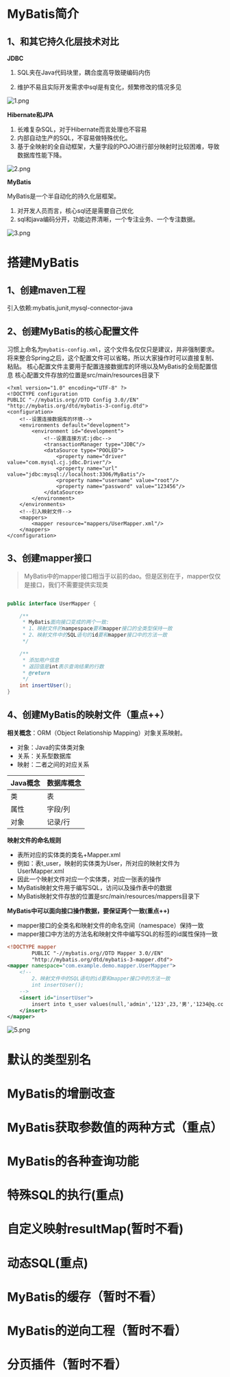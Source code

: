# MyBatis简介

## 1、和其它持久化层技术对比

**JDBC**

1. SQL夹在Java代码块里，耦合度高导致硬编码内伤

2. 维护不易且实际开发需求中sql是有变化，频繁修改的情况多见

![1.png](img/1.png)

**Hibernate和JPA**

1. 长难复杂SQL，对于Hibernate而言处理也不容易
2. 内部自动生产的SQL，不容易做特殊优化。
3. 基于全映射的全自动框架，大量字段的POJO进行部分映射时比较困难，导致数据库性能下降。

![2.png](img/2.png)

**MyBatis**

MyBatis是一个半自动化的持久化层框架。

1. 对开发人员而言，核心sql还是需要自己优化
2. sql和java编码分开，功能边界清晰，一个专注业务、一个专注数据。

![3.png](img/3.png)

# 搭建MyBatis

## 1、创建maven工程

引入依赖:mybatis,junit,mysql-connector-java

## 2、创建MyBatis的核心配置文件

习惯上命名为`mybatis-config.xml`，这个文件名仅仅只是建议，并非强制要求。将来整合Spring之后，这个配置文件可以省略，所以大家操作时可以直接复制、粘贴。
核心配置文件主要用于配置连接数据库的环境以及MyBatis的全局配置信息
核心配置文件存放的位置是src/main/resources目录下

```xml-dtd
<?xml version="1.0" encoding="UTF-8" ?> 
<!DOCTYPE configuration  
PUBLIC "-//mybatis.org//DTD Config 3.0//EN"  
"http://mybatis.org/dtd/mybatis-3-config.dtd">  
<configuration>  
	<!--设置连接数据库的环境-->  
	<environments default="development">  
		<environment id="development">  
			<!--设置连接方式:jdbc-->
			<transactionManager type="JDBC"/>  
			<dataSource type="POOLED">  
				<property name="driver" value="com.mysql.cj.jdbc.Driver"/>  
				<property name="url" value="jdbc:mysql://localhost:3306/MyBatis"/>  
				<property name="username" value="root"/>  
				<property name="password" value="123456"/>  
			</dataSource>  
		</environment>  
	</environments>  
	<!--引入映射文件-->  
	<mappers>  
		<mapper resource="mappers/UserMapper.xml"/>  
	</mappers>  
</configuration>
```

## 3、创建mapper接口

> MyBatis中的mapper接口相当于以前的dao。但是区别在于，mapper仅仅是接口，我们不需要提供实现类

```java

public interface UserMapper {

    /**
     * MyBatis面向接口变成的两个一致:
     * 1、映射文件的nampespace要和mapper接口的全类型保持一致
     * 2、映射文件中的SQL语句的id要和mapper接口中的方法一致
     */

    /**
     * 添加用户信息
     * 返回值是int表示查询结果的行数
     * @return
     */
    int insertUser();
}
```

## 4、创建MyBatis的映射文件（重点++）

**相关概念**：ORM（Object Relationship Mapping）对象关系映射。

- 对象：Java的实体类对象
- 关系：关系型数据库
- 映射：二者之间的对应关系

| Java概念 | 数据库概念 |
| -------- | ---------- |
| 类       | 表         |
| 属性     | 字段/列    |
| 对象     | 记录/行    |

**映射文件的命名规则**

- 表所对应的实体类的类名+Mapper.xml
- 例如：表t_user，映射的实体类为User，所对应的映射文件为UserMapper.xml
- 因此一个映射文件对应一个实体类，对应一张表的操作
- MyBatis映射文件用于编写SQL，访问以及操作表中的数据
- MyBatis映射文件存放的位置是src/main/resources/mappers目录下

**MyBatis中可以面向接口操作数据，要保证两个一致(重点++)**

- mapper接口的全类名和映射文件的命名空间（namespace）保持一致
- mapper接口中方法的方法名和映射文件中编写SQL的标签的id属性保持一致

```xml
<!DOCTYPE mapper
        PUBLIC "-//mybatis.org//DTD Mapper 3.0//EN"
        "http://mybatis.org/dtd/mybatis-3-mapper.dtd">
<mapper namespace="com.example.demo.mapper.UserMapper">
    <!--
        2、映射文件中的SQL语句的id要和mapper接口中的方法一致
        int insertUser();
    -->
    <insert id="insertUser">
        insert into t_user values(null,'admin','123',23,'男','1234@q.com')
    </insert>
</mapper>
```

![5.png](img/5.png)

# 默认的类型别名

# MyBatis的增删改查

# MyBatis获取参数值的两种方式（重点）

# MyBatis的各种查询功能

# 特殊SQL的执行(重点)

# 自定义映射resultMap(暂时不看)

# 动态SQL(重点)

# MyBatis的缓存（暂时不看）

# MyBatis的逆向工程（暂时不看）

# 分页插件（暂时不看）